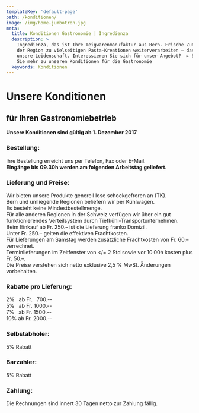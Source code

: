 ```yaml
---
templateKey: 'default-page'
path: /konditionen/
image: /img/home-jumbotron.jpg
meta:
  title: Konditionen Gastronomie | Ingredienza 
  description: >
    Ingredienza, das ist Ihre Teigwarenmanufaktur aus Bern. Frische Zutaten aus
    der Region zu vielseitigen Pasta-Kreationen weiterverarbeiten – das ist
    unsere Leidenschaft. Interessieren Sie sich für unser Angebot?  ► Erfahren
    Sie mehr zu unseren Konditionen für die Gastronomie
  keywords: Konditionen 
---
```


# Unsere Konditionen
## für Ihren Gastronomie­betrieb

**Unsere Konditionen sind gültig ab 1. Dezember 2017**

### Bestellung:

Ihre Bestellung erreicht uns per Telefon, Fax oder E-Mail. <br/>
**Eingänge bis 09.30h werden am folgenden Arbeitstag geliefert.**

### Lieferung und Preise:

Wir bieten unsere Produkte generell lose schockgefroren an (TK). <br/>
Bern und umliegende Regionen beliefern wir per Kühlwagen. <br/>
Es besteht keine Mindestbestellmenge. <br/>
Für alle anderen Regionen in der Schweiz verfügen wir über ein gut
funktionierendes Verteilsystem durch Tiefkühl-Transportunternehmen. <br/>
Beim Einkauf ab Fr. 250.– ist die Lieferung franko Domizil. <br/>
Unter Fr. 250.– gelten die effektiven Frachtkosten. <br/>
Für Lieferungen am Samstag werden zusätzliche Frachtkosten von Fr. 60.–
verrechnet. <br/>
Terminlieferungen im Zeitfenster von \</= 2 Std sowie vor 10.00h
kosten plus Fr. 50.–.<br/>
Die Preise verstehen sich netto exklusive 2,5 % MwSt. Änderungen vorbehalten.

### Rabatte pro Lieferung:

2%  &nbsp;&nbsp;ab Fr. &nbsp;&nbsp;700.-- <br/>
5%  &nbsp;&nbsp;ab Fr. 1000.-- <br/>
7%  &nbsp;&nbsp;ab Fr. 1500.-- <br/>
10% ab Fr. 2000.-- <br/>

### Selbstabholer:

5% Rabatt

### Barzahler:

5% Rabatt

### Zahlung:

Die Rechnungen sind innert 30 Tagen netto zur Zahlung fällig.



